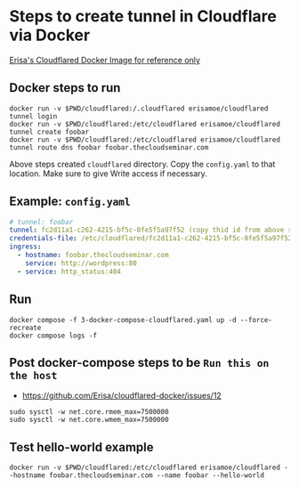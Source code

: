 # Steps to create tunnel in Cloudflare via Docker


 [Erisa's Cloudflared Docker Image for reference only](https://github.com/Erisa/cloudflared-docker/blob/main/Dockerfile)

## Docker steps to run
   
```
docker run -v $PWD/cloudflared:/.cloudflared erisamoe/cloudflared tunnel login
docker run -v $PWD/cloudflared:/etc/cloudflared erisamoe/cloudflared tunnel create foobar
docker run -v $PWD/cloudflared:/etc/cloudflared erisamoe/cloudflared tunnel route dns foobar foobar.thecloudseminar.com
```
Above steps created `cloudflared` directory. Copy the `config.yaml` to that location. Make sure to give Write access if necessary.
## Example: `config.yaml`

```yaml
# tunnel: foobar
tunnel: fc2d11a1-c262-4215-bf5c-0fe5f5a97f52 (copy thid id from above steps)
credentials-file: /etc/cloudflared/fc2d11a1-c262-4215-bf5c-0fe5f5a97f52.json
ingress:
  - hostname: foobar.thecloudseminar.com
    service: http://wordpress:80
  - service: http_status:404
```
## Run
```
docker compose -f 3-docker-compose-cloudflared.yaml up -d --force-recreate
docker compose logs -f
```
## Post docker-compose steps to be `Run this on the host`

* https://github.com/Erisa/cloudflared-docker/issues/12
  
```
sudo sysctl -w net.core.rmem_max=7500000
sudo sysctl -w net.core.wmem_max=7500000
```
## Test hello-world example
```
docker run -v $PWD/cloudflared:/etc/cloudflared erisamoe/cloudflared --hostname foobar.thecloudseminar.com --name foobar --hello-world
```
